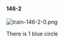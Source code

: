 #### 146-2
![train-146-2-0.png](https://github.com/lil-lab/nlvr/raw/master/nlvr/train/images/56/train-146-2-0.png "train-146-2-0.png")

There is 1 blue circle